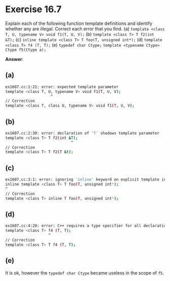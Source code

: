 # Exercise 16.7

Explain each of the following function template definitions and identify whether any are illegal. Correct each error that you find.
(a) `template <class T, U, typename V> void f1(T, U, V);`
(b) `template <class T> T f2(int &T);`
(c) `inline template <class T> T foo(T, unsigned int*);`
(d) `template <class T> f4 (T, T);`
(e) `typedef char Ctype;`
    `template <typename Ctype> Ctype f5(Ctype a);`

**Answer**:

## (a)

```bash
ex1607.cc:1:21: error: expected template parameter
template <class T, U, typename V> void f1(T, U, V);
                    ^
// Correction
template <class T, class U, typename V> void f1(T, U, V);
```

## (b)

```bash
ex1607.cc:2:30: error: declaration of 'T' shadows template parameter
template <class T> T f2(int &T);
                             ^
// Correction
template <class T> T f2(T &t);
```

## (c)

```bash
ex1607.cc:3:1: error: ignoring 'inline' keyword on explicit template instantiation [-Werror,-Wstatic-inline-explicit-instantiation]
inline template <class T> T foo(T, unsigned int*);
^
// Correction
template <class T> inline T foo(T, unsigned int*);
```

## (d)

```bash
ex1607.cc:4:20: error: C++ requires a type specifier for all declarations
template <class T> f4 (T, T);
                   ^
// Correction
template <class T> T f4 (T, T);
```

## (e)

It is ok, however the `typedef char Ctype` became useless in the scope of `f5`.
